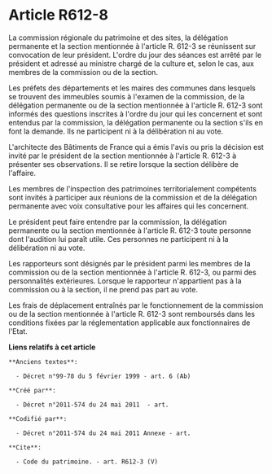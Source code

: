 # Article R612-8

La commission régionale du patrimoine et des sites, la délégation permanente et la section mentionnée à l'article R. 612-3 se
réunissent sur convocation de leur président. L'ordre du jour des séances est arrêté par le président et adressé au ministre
chargé de la culture et, selon le cas, aux membres de la commission ou de la section. 

Les préfets des départements et les maires des communes dans lesquels se trouvent des immeubles soumis à l'examen de la
commission, de la délégation permanente ou de la section mentionnée à l'article R. 612-3 sont informés des questions
inscrites à l'ordre du jour qui les concernent et sont entendus par la commission, la délégation permanente ou la section
s'ils en font la demande. Ils ne participent ni à la délibération ni au vote. 

L'architecte des Bâtiments de France qui a émis l'avis ou pris la décision est invité par le président de la section
mentionnée à l'article R. 612-3 à présenter ses observations. Il se retire lorsque la section délibère de l'affaire. 

Les membres de l'inspection des patrimoines territorialement compétents sont invités à participer aux réunions de la
commission et de la délégation permanente avec voix consultative pour les affaires qui les concernent. 

Le président peut faire entendre par la commission, la délégation permanente ou la section mentionnée à l'article R. 612-3
toute personne dont l'audition lui paraît utile. Ces personnes ne participent ni à la délibération ni au vote. 

Les rapporteurs sont désignés par le président parmi les membres de la commission ou de la section mentionnée à l'article R.
612-3, ou parmi des personnalités extérieures. Lorsque le rapporteur n'appartient pas à la commission ou à la section, il ne
prend pas part au vote. 

Les frais de déplacement entraînés par le fonctionnement de la commission ou de la section mentionnée à l'article R. 612-3
sont remboursés dans les conditions fixées par la réglementation applicable aux fonctionnaires de l'Etat.

**Liens relatifs à cet article**

	**Anciens textes**:

	  - Décret n°99-78 du 5 février 1999 - art. 6 (Ab)

	**Créé par**:

	  - Décret n°2011-574 du 24 mai 2011  - art.

	**Codifié par**:

	  - Décret n°2011-574 du 24 mai 2011 Annexe - art.

	**Cite**:

	  - Code du patrimoine. - art. R612-3 (V)
